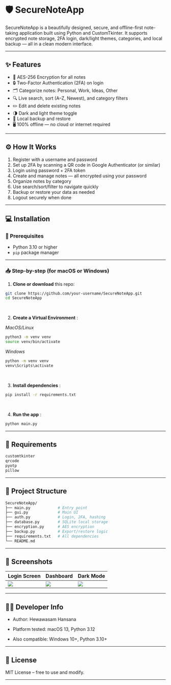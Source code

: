 # 🛡️ SecureNoteApp

SecureNoteApp is a beautifully designed, secure, and offline-first note-taking application built using Python and CustomTkinter. It supports encrypted note storage, 2FA login, dark/light themes, categories, and local backup — all in a clean modern interface.

---

## ✨ Features

- 🔐 AES-256 Encryption for all notes
- 🔒 Two-Factor Authentication (2FA) on login
- 🗂️ Categorize notes: Personal, Work, Ideas, Other
- 🔍 Live search, sort (A–Z, Newest), and category filters
- ✏️ Edit and delete existing notes
- 🌗 Dark and light theme toggle
- 💾 Local backup and restore
- 🖥️ 100% offline — no cloud or internet required

---

## ⚙️ How It Works

1. Register with a username and password
2. Set up 2FA by scanning a QR code in Google Authenticator (or similar)
3. Login using password + 2FA token
4. Create and manage notes — all encrypted using your password
5. Organize notes by category
6. Use search/sort/filter to navigate quickly
7. Backup or restore your data as needed
8. Logout securely when done

---

## 💻 Installation

### 🧩 Prerequisites
- Python 3.10 or higher
- `pip` package manager

---

### 📥 Step-by-step (for **macOS** or **Windows**)

1. **Clone or download** this repo:

```bash
git clone https://github.com/your-username/SecureNoteApp.git
cd SecureNoteApp
```
<br>

2. **Create a Virtual Environment** :

*MacOS/Linux*
```bash
python3 -m venv venv
source venv/bin/activate
```

*Windows*
```bash
python -m venv venv
venv\Scripts\activate
```
<br>

3. **Install dependencies** :

```bash
pip install -r requirements.txt
```
<br>

4. **Run the app** :

```bash
python main.py
```

---

## 🧾 Requirements

```bash
customtkinter
qrcode
pyotp
pillow
```

---

## 📁 Project Structure

```bash
SecureNoteApp/
├── main.py            # Entry point
├── gui.py             # Main UI
├── auth.py            # Login, 2FA, hashing
├── database.py        # SQLite local storage
├── encryption.py      # AES encryption
├── backup.py          # Export/restore logic
├── requirements.txt   # All dependencies
└── README.md
```

---

## 📸 Screenshots

| Login Screen | Dashboard | Dark Mode |
|--------------|-----------|-----------|
| ![](https://i.imgur.com/uELBcL5.png) | ![](https://i.imgur.com/vVoun3d.png) | ![](https://i.imgur.com/60qYFNK.png) |


---

## 👨‍💻 Developer Info

- Author: Hewawasam Hansana

- Platform tested: macOS 13, Python 3.12

- Also compatible: Windows 10+, Python 3.10+

---

## 🪪 License

MIT License – free to use and modify.

---
